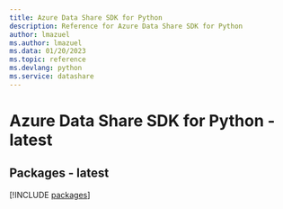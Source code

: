 ```yaml
---
title: Azure Data Share SDK for Python
description: Reference for Azure Data Share SDK for Python
author: lmazuel
ms.author: lmazuel
ms.data: 01/20/2023
ms.topic: reference
ms.devlang: python
ms.service: datashare
---
```

# Azure Data Share SDK for Python - latest
## Packages - latest
[!INCLUDE [packages](data-share-index.md)]